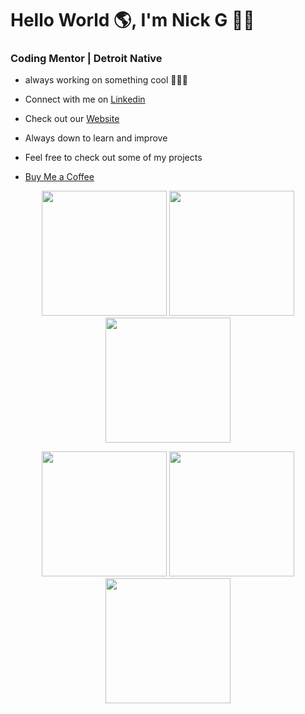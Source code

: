 # Hello World 🌎, I'm Nick G 👋🏾
### Coding Mentor | Detroit Native


- always working on something cool 👨🏾‍💻
  
- Connect with me on [Linkedin](https://www.linkedin.com/in/nicholas-gordon-406394bb/)
  
- Check out our [Website](https://www.detroitdevs.net)

- Always down to learn and improve

- Feel free to check out some of my projects

- [Buy Me a Coffee](https://buymeacoffee.com/devnickg)

<p align="center">
  <img src="https://github.com/user-attachments/assets/d0829247-929d-4902-a034-d923ce2cb3d6" width="200">
  <img src="https://github.com/user-attachments/assets/555f7940-2b97-409a-9f1e-07c8a2795ed9" width="200">
  <img src="https://github.com/user-attachments/assets/cdc6048f-73aa-45c4-b4d8-1d86088314d6" width="200">
</p>
<p align="center">
  <img src="https://github.com/user-attachments/assets/611d2b03-b4a3-4f0f-9a42-7737355e35c4" width="200">
  <img src="https://github.com/user-attachments/assets/00399bd0-2776-4b26-802b-9cba1fdc0f1c" width="200"> 
  <img src="https://github.com/user-attachments/assets/3a269e93-eab3-4a1f-b077-e8a68234ca12" width="200">
</p>

